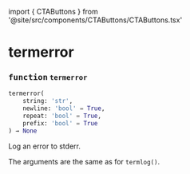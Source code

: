 import { CTAButtons } from '@site/src/components/CTAButtons/CTAButtons.tsx'

# termerror

<CTAButtons githubLink='https://github.com/wandb/wandb/blob/main/wandb/errors/term.py'/>




### <kbd>function</kbd> `termerror`

```python
termerror(
    string: 'str',
    newline: 'bool' = True,
    repeat: 'bool' = True,
    prefix: 'bool' = True
) → None
```

Log an error to stderr. 

The arguments are the same as for `termlog()`.